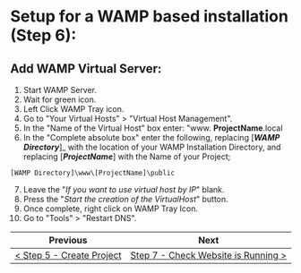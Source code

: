 # Setup for a WAMP based installation (Step 6):

## Add WAMP Virtual Server:

1. Start WAMP Server.
2. Wait for green icon.
3. Left Click WAMP Tray icon.
4. Go to &quot;Your Virtual Hosts&quot; > &quot;Virtual Host Management&quot;.
5. In the &quot;Name of the Virtual Host&quot; box enter: &quot;www. **ProjectName**.local
6. In the &quot;Complete absolute box&quot; enter the following, replacing [**_WAMP Directory_**]_ with the location of your WAMP Installation Directory, and replacing [**_ProjectName_**] with the Name of your Project;

```
[WAMP Directory]\www\[ProjectName]\public
```

7. Leave the &quot;_If you want to use virtual host by IP_&quot; blank.
8. Press the &quot;_Start the creation of the VirtualHost_&quot; button.
9. Once complete, right click on WAMP Tray Icon.
10. Go to &quot;Tools&quot; > &quot;Restart DNS&quot;.

| Previous | Next |
| -------- | ---- |
| [< Step 5 - Create Project ](wamp-5.md) | [Step 7 - Check Website is Running >](wamp-7.md) |